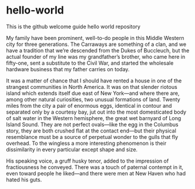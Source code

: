 # hello-world
This is the github welcome guide hello world repository

My family have been prominent, well-to-do people in this Middle
Western city for three generations. The Carraways are something of a
clan, and we have a tradition that we’re descended from the Dukes of
Buccleuch, but the actual founder of my line was my grandfather’s
brother, who came here in fifty-one, sent a substitute to the Civil
War, and started the wholesale hardware business that my father
carries on today.

It was a matter of chance that I should have rented a house in one of
the strangest communities in North America. It was on that slender
riotous island which extends itself due east of New York—and where
there are, among other natural curiosities, two unusual formations of
land. Twenty miles from the city a pair of enormous eggs, identical in
contour and separated only by a courtesy bay, jut out into the most
domesticated body of salt water in the Western hemisphere, the great
wet barnyard of Long Island Sound. They are not perfect ovals—like the
egg in the Columbus story, they are both crushed flat at the contact
end—but their physical resemblance must be a source of perpetual
wonder to the gulls that fly overhead. To the wingless a more
interesting phenomenon is their dissimilarity in every particular
except shape and size.

His speaking voice, a gruff husky tenor, added to the impression of
fractiousness he conveyed. There was a touch of paternal contempt in
it, even toward people he liked—and there were men at New Haven who
had hated his guts.


